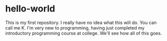 # hello-world
This is my first repository. I really have no idea what this will do. 
You can call me K. I'm very new to programming, having just completed my
introductory programming course at college. We'll see how all of this goes.
